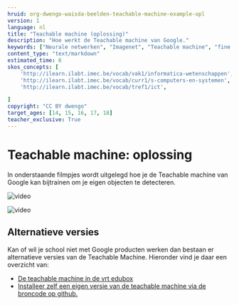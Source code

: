 ```yaml
---
hruid: org-dwengo-waisda-beelden-teachable-machine-example-opl
version: 1
language: nl
title: "Teachable machine (oplossing)"
description: "Hoe werkt de Teachable machine van Google."
keywords: ["Neurale netwerken", "Imagenet", "Teachable machine", "fine tuning"]
content_type: "text/markdown"
estimated_time: 6
skos_concepts: [
    'http://ilearn.ilabt.imec.be/vocab/vak1/informatica-wetenschappen', 
    'http://ilearn.ilabt.imec.be/vocab/curr1/s-computers-en-systemen',
    'http://ilearn.ilabt.imec.be/vocab/tref1/ict',

]
copyright: "CC BY dwengo"
target_ages: [14, 15, 16, 17, 18]
teacher_exclusive: True
---
```


# Teachable machine: oplossing

In onderstaande filmpjes wordt uitgelegd hoe je de Teachable machine van Google kan bijtrainen om je eigen objecten te detecteren.


![](@youtube/https://www.youtube.com/embed/rTg7xpj2SaY?si=iF8YZSXyS-qeCbhM "video")

![](@youtube/https://www.youtube.com/embed/UAvvA0lbULg?si=pcJo0wCpUhpewBBs "video")

## Alternatieve versies

Kan of wil je school niet met Google producten werken dan bestaan er alternatieve versies van de Teachable Machine. Hieronder vind je daar een overzicht van:

* [De teachable machine in de vrt edubox](https://edubox.vrtnws.be/)
* [Installeer zelf een eigen versie van de teachable machine via de broncode op github.](https://github.com/googlecreativelab/teachable-machine-v1?tab=readme-ov-file)